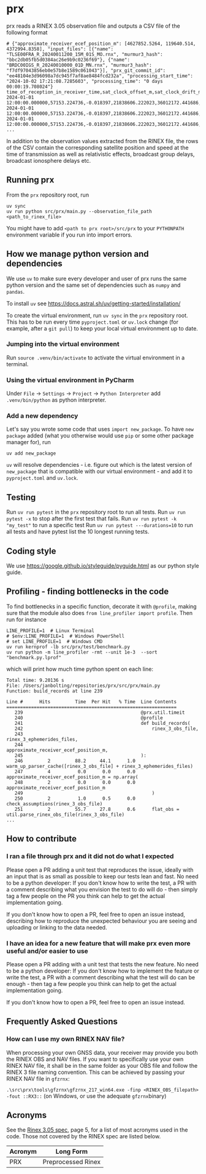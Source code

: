 # prx

prx reads a RINEX 3.05 observation file and outputs a CSV file of the following format

```
# {"approximate_receiver_ecef_position_m": [4627852.5264, 119640.514, 4372994.8358], "input_files": [{"name": "TLSE00FRA_R_20240011200_15M_01S_MO.rnx", "murmur3_hash": "bbc2db05fb5d0384ac26e9b9c0236f69"}, {"name": "BRDC00IGS_R_20240010000_01D_MN.rnx", "murmur3_hash": "f7df97043856eb0e57b8e1589c061043"}], "prx_git_commit_id": "ee48104e3d96098a7dc945f7af8ae8484fcd232a", "processing_start_time": "2024-10-02 17:21:08.7285603", "processing_time": "0 days 00:00:19.708024"}
time_of_reception_in_receiver_time,sat_clock_offset_m,sat_clock_drift_mps,sat_pos_x_m,sat_pos_y_m,sat_pos_z_m,sat_vel_x_mps,sat_vel_y_mps,sat_vel_z_mps,ephemeris_hash,frequency_slot,relativistic_clock_effect_m,sagnac_effect_m,tropo_delay_m,sat_code_bias_m,carrier_frequency_hz,iono_delay_m,sat_elevation_deg,sat_azimuth_deg,rnx_obs_identifier,C_obs_m,D_obs_hz,L_obs_cycles,LLI,S_obs_dBHz,constellation,prn
2024-01-01 12:00:00.000000,57153.224736,-0.018397,21838606.222023,36012172.441686,-1479022.231769,-3.184508,4.675864,-0.920381,2245131395643944762,1.000000,-0.668490,-39.902407,10.053189,0.149896,1561098000.000000,-15.044328,13.082414,115.281248,2I,40176280.391000,-14.730000,209208378.723000,,35.400000,C,05
2024-01-01 12:00:00.000000,57153.224736,-0.018397,21838606.222023,36012172.441686,-1479022.231769,-3.184508,4.675864,-0.920381,2245131395643944762,1.000000,-0.668490,-39.902407,10.053189,0.000000,1268520000.000000,-22.784446,13.082414,115.281248,6I,40176273.273000,-11.969000,169998932.830000,,36.900000,C,05
2024-01-01 12:00:00.000000,57153.224736,-0.018397,21838606.222023,36012172.441686,-1479022.231769,-3.184508,4.675864,-0.920381,2245131395643944762,1.000000,-0.668490,-39.902407,10.053189,-2.728111,1207140000.000000,-25.160417,13.082414,115.281248,7I,40176276.934000,-11.391000,161773185.396000,,38.400000,C,05
...
```

In addition to the observation values extracted from the RINEX file, the rows of the CSV contain the corresponding
satellite position and speed at the time of transmission as well as relativistic effects, broadcast group delays,
broadcast ionosphere delays etc.

## Running prx

From the `prx` repository root, run

```
uv sync
uv run python src/prx/main.py --observation_file_path <path_to_rinex_file> 
```

You might have to add `<path to prx root>/src/prx` to your `PYTHONPATH` environment variable if you run
into import errors.

## How we manage python version and dependencies

We use `uv` to make sure every developer and user of prx runs the same python version
and the same set of dependencies such as `numpy` and `pandas`.

To install `uv` see https://docs.astral.sh/uv/getting-started/installation/

To create the virtual environment, run
`uv sync` in the `prx` repository root. This has to be run every time `pyproject.toml` or
`uv.lock` change (for example, after a `git pull`) to keep your local virtual environment up to date.

### Jumping into the virtual environment

Run `source .venv/bin/activate` to activate the virtual environment in a terminal.

### Using the virtual environment in PyCharm

Under `File` -> `Settings` -> `Project` -> `Python Interpreter` add `.venv/bin/python` as python interpreter.

### Add a new dependency

Let's say you wrote some code that uses `import new_package`. To have `new package` added (what you otherwise
would use `pip` or some other package manager for), run

`uv add new_package`

`uv` will resolve dependencies - i.e. figure out which is the latest version of `new_package` that is compatible with
our virtual environment - and add it to `pyproject.toml` and `uv.lock`.

## Testing

Run `uv run pytest` in the `prx` repository root to run all tests.
Run `uv run pytest -x` to stop after the first test that fails.
Run `uv run pytest -k "my_test"` to run a specific test
Run `uv run pytest ---durations=10` to run all tests and have pytest list the 10 longest running tests.

## Coding style

We use https://google.github.io/styleguide/pyguide.html as our python style guide.

## Profiling - finding bottlenecks in the code

To find bottlenecks in a specific function, decorate it with `@profile`, making sure that the module also does `from
line_profiler import profile`.
Then run for instance

```
LINE_PROFILE=1  # Linux Terminal
# $env:LINE_PROFILE=1  # Windows PowerShell
# set LINE_PROFILE=1  # Windows CMD
uv run kernprof -lb src/prx/test/benchmark.py
uv run python -m line_profiler -rmt --unit 1e-3  --sort "benchmark.py.lprof"
```

which will print how much time python spent on each line:

```
Total time: 9.20136 s
File: /Users/janbolting/repositories/prx/src/prx/main.py
Function: build_records at line 239

Line #      Hits         Time  Per Hit   % Time  Line Contents
==============================================================
   239                                           @prx.util.timeit
   240                                           @profile
   241                                           def build_records(
   242                                               rinex_3_obs_file,
   243                                               rinex_3_ephemerides_files,
   244                                               approximate_receiver_ecef_position_m,
   245                                           ):
   246         2         88.2     44.1      1.0      warm_up_parser_cache([rinex_3_obs_file] + rinex_3_ephemerides_files)
   247         4          0.0      0.0      0.0      approximate_receiver_ecef_position_m = np.array(
   248         2          0.0      0.0      0.0          approximate_receiver_ecef_position_m
   249                                               )
   250         2          1.0      0.5      0.0      check_assumptions(rinex_3_obs_file)
   251         2         55.7     27.8      0.6      flat_obs = util.parse_rinex_obs_file(rinex_3_obs_file)
...
```

## How to contribute

### I ran a file through prx and it did not do what I expected

Please open a PR adding a unit test that reproduces the issue, ideally with an input that is as small as possible to
keep our tests lean and fast. No need to be a python developer: If you don't know how to write the test, a PR with a
comment describing what you envision the test to do will do - then simply tag a few people on the PR you think can help
to get the actual implementation going.

If you don't know how to open a PR, feel free to open an issue instead, describing how to reproduce the unexpected
behaviour you are seeing and uploading or linking to the data needed.

### I have an idea for a new feature that will make prx even more useful and/or easier to use

Please open a PR adding with a unit test that tests the new feature. No need to be a python developer: If you don't know
how to implement the feature or write the test, a PR with a comment describing what the test will do can be enough -
then tag a few people you think can help to get the actual implementation going.

If you don't know how to open a PR, feel free to open an issue instead.

## Frequently Asked Questions

### How can I use my own RINEX NAV file?

When processing your own GNSS data, your receiver may provide you both the RINEX OBS and NAV files. If you want to
specifically use your own RINEX NAV file, it shall be in the same folder as your OBS file and follow the RINEX 3 file
naming convention. This can be achieved by passing your RINEX NAV file in `gfzrnx`:

`.\src\prx\tools\gfzrnx\gfzrnx_217_win64.exe -finp <RINEX_OBS_filepath> -fout ::RX3::` (on Windows, or use the adequate
`gfzrnx`binary)

## Acronyms

See the [Rinex 3.05 spec](https://files.igs.org/pub/data/format/rinex305.pdf), page 5, for a list of most acronyms used
in the code. Those not covered by the RINEX spec are listed below.

| Acronym | Long Form          |
|---------|--------------------|
| PRX     | Preprocessed Rinex |
